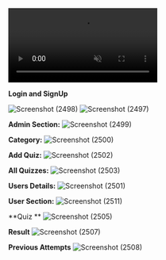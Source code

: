 <video playsinline="playsinline" autoplay="autoplay" muted="muted" loop="loop">
        <source src="https://player.vimeo.com/external/434674600.sd.mp4?s=53672500fc529e11d6948385539d60cab7ee93a1&profile_id=165&oauth2_token_id=57447761  " type="video/mp4">
    </video>


**Login and SignUp**

![Screenshot (2498)](https://user-images.githubusercontent.com/58224270/148742624-9449f034-a307-4be8-bdef-c12a9dfc40ba.png)
![Screenshot (2497)](https://user-images.githubusercontent.com/58224270/148742631-b71470d2-241a-4788-9877-7a06c6f56049.png)


**Admin Section:**
![Screenshot (2499)](https://user-images.githubusercontent.com/58224270/148742720-66284bd3-da34-4191-b81a-bbce232f6ebd.png)

**Category:**
![Screenshot (2500)](https://user-images.githubusercontent.com/58224270/148742754-c112b7fd-cc26-4eb8-9f58-931f6746c9ec.png)

**Add Quiz:**
![Screenshot (2502)](https://user-images.githubusercontent.com/58224270/148742819-eaf1e34c-9786-45dc-b34e-55da6528ac63.png)

**All Quizzes:**
![Screenshot (2503)](https://user-images.githubusercontent.com/58224270/148742870-3a1c2b61-65e2-4e5c-80b1-e37c25ef5636.png)

**Users Details:**
![Screenshot (2501)](https://user-images.githubusercontent.com/58224270/148742960-046cc802-a76e-40aa-8f4e-32ed7ccea403.png)


**User Section:**
![Screenshot (2511)](https://user-images.githubusercontent.com/58224270/148743092-cdf98d2e-533b-4b05-92c5-c8aca9613845.png)

**Quiz **
![Screenshot (2505)](https://user-images.githubusercontent.com/58224270/148743143-50977987-056e-44d1-8e57-01604f766a10.png)

**Result**
![Screenshot (2507)](https://user-images.githubusercontent.com/58224270/148743213-f051ce4a-91d7-46b4-b667-955a8297d4bd.png)

**Previous Attempts**
![Screenshot (2508)](https://user-images.githubusercontent.com/58224270/148743245-bbf3bea2-1912-4156-9bc7-ed259cf7af0b.png)


